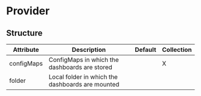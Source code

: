 # Provider 
 

## Structure 
 

| Attribute  | Description                                       | Default | Collection  |
| ---------- | ------------------------------------------------- | ------- | ----------  |
| configMaps | ConfigMaps in which the dashboards are stored     |         | X           |
| folder     | Local folder in which the dashboards are mounted  |         |             |